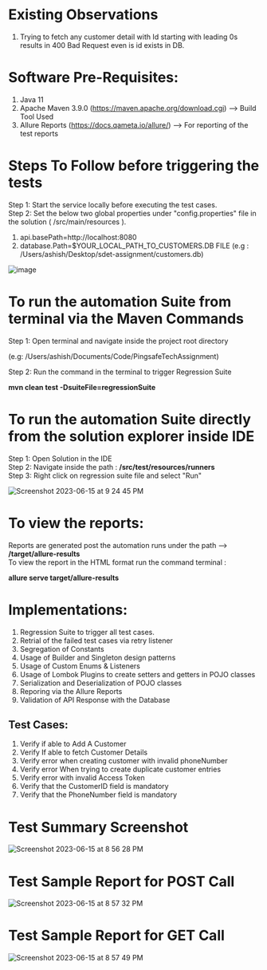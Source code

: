 # Existing Observations <br>

1) Trying to fetch any customer detail with Id starting with leading 0s results in 400 Bad Request even is id exists in DB.  <br>



# Software Pre-Requisites:

1) Java 11
2) Apache Maven 3.9.0 (https://maven.apache.org/download.cgi) --> Build Tool Used
3) Allure Reports (https://docs.qameta.io/allure/) --> For reporting of the test reports

# Steps To Follow before triggering the tests

Step 1: Start the service locally before executing the test cases. <br>
Step 2: Set the below two global properties under "config.properties" file in the solution ( /src/main/resources ).

1) api.basePath=http://localhost:8080 <br>
2) database.Path=$YOUR_LOCAL_PATH_TO_CUSTOMERS.DB FILE (e.g : /Users/ashish/Desktop/sdet-assignment/customers.db) <br>

![image](https://github.com/ashish2801/TechAssignment/assets/59378181/0c70e84c-eb44-405c-afdb-82cd9345d3e5)


# To run the automation Suite from terminal via the Maven Commands

Step 1: Open terminal and navigate inside the project root directory <br>

(e.g: /Users/ashish/Documents/Code/PingsafeTechAssignment) <br>

Step 2: Run the command in the terminal to trigger Regression Suite <br> 

**mvn clean test -DsuiteFile=regressionSuite** <br>

# To run the automation Suite directly from the solution explorer inside IDE

Step 1: Open Solution in the IDE <br>
Step 2: Navigate inside the path : **/src/test/resources/runners** <br>
Step 3: Right click on regression suite file and select "Run" <br>

![Screenshot 2023-06-15 at 9 24 45 PM](https://github.com/ashish2801/TechAssignment/assets/59378181/d56452ba-afb4-452b-965c-13a8d3c78083)


# To view the reports:

Reports are generated post the automation runs under the path --> **/target/allure-results** <br>
To view the report in the HTML format run the command terminal : <br>

 **allure serve target/allure-results** <br>
 



# Implementations:

1) Regression Suite to trigger all test cases. <br>
2) Retrial of the failed test cases via retry listener <br>
3) Segregation of Constants <br>
4) Usage of Builder and Singleton design patterns <br>
5) Usage of Custom Enums & Listeners <br>
6) Usage of Lombok Plugins to create setters and getters in POJO classes <br>
7) Serialization and Deserialization of POJO classes <br>
8) Reporing via the Allure Reports <br>
9) Validation of API Response with the Database <br>


## Test Cases:

1) Verify if able to Add A Customer <br>
2) Verify If able to fetch Customer Details <br>
3) Verify error when creating customer with invalid phoneNumber <br>
4) Verify error When trying to create duplicate customer entries <br>
5) Verify error with invalid Access Token <br>
6) Verify that the CustomerID field is mandatory <br>
7) Verify that the PhoneNumber field is mandatory <br>


# Test Summary Screenshot

![Screenshot 2023-06-15 at 8 56 28 PM](https://github.com/ashish2801/TechAssignment/assets/59378181/c80f6fbe-4c04-4978-8822-809753609f6f)


# Test Sample Report for POST Call


![Screenshot 2023-06-15 at 8 57 32 PM](https://github.com/ashish2801/TechAssignment/assets/59378181/4d3bedf2-8b89-4439-b6be-57d5f77edf2b)


# Test Sample Report for GET Call

![Screenshot 2023-06-15 at 8 57 49 PM](https://github.com/ashish2801/TechAssignment/assets/59378181/07adaa8a-0fb5-4abc-85cd-b32ac563795a)



